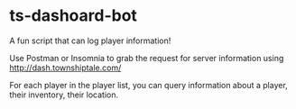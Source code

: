 # ts-dashoard-bot

A fun script that can log player information! 


Use Postman or Insomnia to grab the request for server information using http://dash.townshiptale.com/

For each player in the player list, you can query information about a player, their inventory, their location. 

~~~ WORK IN PROGRESS ~~
